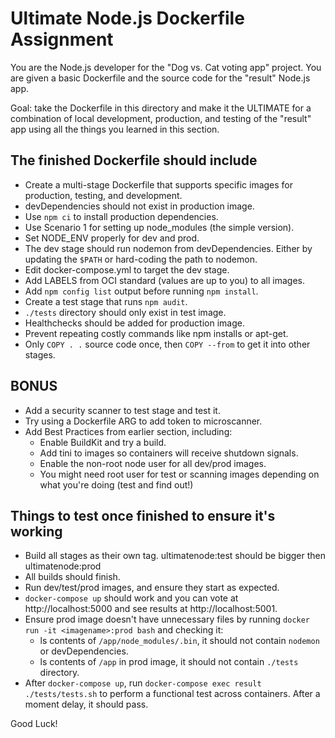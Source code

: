 # Ultimate Node.js Dockerfile Assignment

You are the Node.js developer for the "Dog vs. Cat voting app" project.
You are given a basic Dockerfile and the source code for the "result"
Node.js app.

Goal: take the Dockerfile in this directory and make it the ULTIMATE
for a combination of local development, production, and testing
of the "result" app using all the things you learned in this section.

## The finished Dockerfile should include

* Create a multi-stage Dockerfile that supports specific images for
production, testing, and development.
* devDependencies should not exist in production image.
* Use `npm ci` to install production dependencies.
* Use Scenario 1 for setting up node_modules (the simple version).
* Set NODE_ENV properly for dev and prod.
* The dev stage should run nodemon from devDependencies. Either by
updating the `$PATH` or hard-coding the path to nodemon.
* Edit docker-compose.yml to target the dev stage.
* Add LABELS from OCI standard (values are up to you) to all images.
* Add `npm config list` output before running `npm install`.
* Create a test stage that runs `npm audit`.
* `./tests` directory should only exist in test image.
* Healthchecks should be added for production image.
* Prevent repeating costly commands like npm installs or apt-get.
* Only `COPY . .` source code once, then `COPY --from` to get it
into other stages.

## BONUS

* Add a security scanner to test stage and test it.
* Try using a Dockerfile ARG to add token to microscanner.
* Add Best Practices from earlier section, including:
  * Enable BuildKit and try a build.
  * Add tini to images so containers will receive shutdown signals.
  * Enable the non-root node user for all dev/prod images.
  * You might need root user for test or scanning images depending
  on what you're doing (test and find out!)

## Things to test once finished to ensure it's working

* Build all stages as their own tag. ultimatenode:test should be
bigger then ultimatenode:prod
* All builds should finish.
* Run dev/test/prod images, and ensure they start as expected.
* `docker-compose up` should work and you can vote at
http://localhost:5000 and see results at http://localhost:5001.
* Ensure prod image doesn't have unnecessary files by running
`docker run -it <imagename>:prod bash` and checking it:
  * ls contents of `/app/node_modules/.bin`, it should not contain
  `nodemon` or devDependencies.
  * ls contents of `/app` in prod image, it should not contain
  `./tests` directory.
* After `docker-compose up`, run
`docker-compose exec result ./tests/tests.sh` to perform a
functional test across containers. After a moment delay,
it should pass.

Good Luck!
